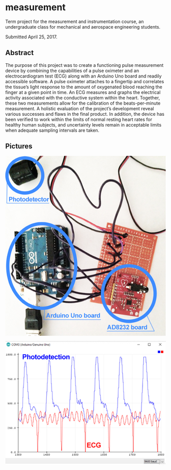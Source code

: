 # measurement
Term project for the measurement and instrumentation course, an undergraduate class for mechanical and aerospace engineering students.

Submitted April 25, 2017.

<h2>Abstract</h2>

The purpose of this project was to create a functioning pulse measurement device by combining the capabilities of a pulse oximeter and an electrocardiogram test (ECG) along with an Arduino Uno board and readily accessible software. A pulse oximeter attaches to a
fingertip and correlates the tissue’s light response to the amount of oxygenated blood reaching the finger at a given point in time. An ECG measures and graphs the electrical activity associated with the conductive system within the heart. Together, these two
measurements allow for the calibration of the beats-per-minute measurement. A holistic evaluation of the project’s development reveal various successes and flaws in the final product. In addition, the device has been verified to work within the limits of normal resting heart rates for healthy human subjects, and uncertainty levels remain in acceptable limits when adequate sampling intervals are taken.

<h2>Pictures</h2>

![alt text](https://github.com/vtd9/measurement/blob/main/Photos/IMG_1.JPG)

![alt text](https://github.com/vtd9/measurement/blob/main/Photos/IMG_9.jpg)
